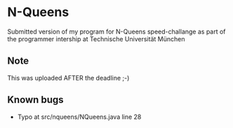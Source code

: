 N-Queens
========

Submitted version of my program for N-Queens speed-challange as part of the programmer intership at Technische Universität München

Note
----
This was uploaded AFTER the deadline ;-)

Known bugs
----------
* Typo at src/nqueens/NQueens.java line 28
